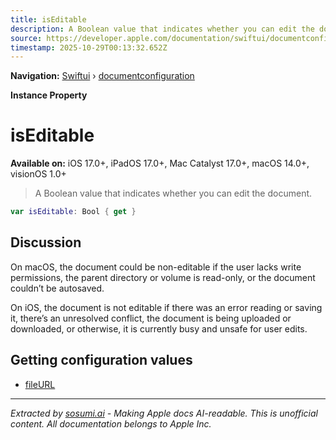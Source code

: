 ```yaml
---
title: isEditable
description: A Boolean value that indicates whether you can edit the document.
source: https://developer.apple.com/documentation/swiftui/documentconfiguration/iseditable
timestamp: 2025-10-29T00:13:32.652Z
---
```


**Navigation:** [Swiftui](/documentation/swiftui) › [documentconfiguration](/documentation/swiftui/documentconfiguration)

**Instance Property**

# isEditable

**Available on:** iOS 17.0+, iPadOS 17.0+, Mac Catalyst 17.0+, macOS 14.0+, visionOS 1.0+

> A Boolean value that indicates whether you can edit the document.

```swift
var isEditable: Bool { get }
```

## Discussion

On macOS, the document could be non-editable if the user lacks write permissions, the parent directory or volume is read-only, or the document couldn’t be autosaved.

On iOS, the document is not editable if there was an error reading or saving it, there’s an unresolved conflict, the document is being uploaded or downloaded, or otherwise, it is currently busy and unsafe for user edits.

## Getting configuration values

- [fileURL](/documentation/swiftui/documentconfiguration/fileurl)

---

*Extracted by [sosumi.ai](https://sosumi.ai) - Making Apple docs AI-readable.*
*This is unofficial content. All documentation belongs to Apple Inc.*
